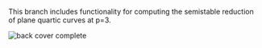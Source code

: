 This branch includes functionality for computing the semistable reduction of plane quartic curves at p=3.

![back cover complete](https://github.com/oossen/mclf/assets/80920347/c215d4db-001e-4296-9c7d-6b4464fbb3fc)


